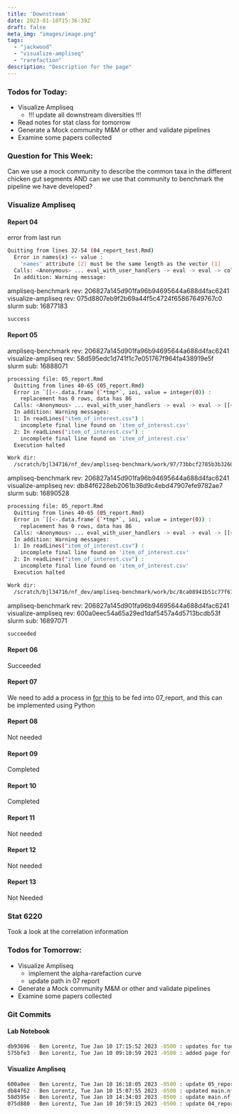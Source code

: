 ```yaml
---
title: 'Downstream'
date: 2023-01-10T15:36:39Z
draft: false
meta_img: "images/image.png"
tags:
  - "jackwood"
  - "visualize-ampliseq"
  - "rarefaction"
description: "Description for the page"
---
```


### Todos for Today:

- Visualize Ampliseq
  - !!! update all downstream diversities !!!
- Read notes for stat class for tomorrow
- Generate a Mock community M&M or other and validate pipelines
- Examine some papers collected

### Question for This Week:

Can we use a mock community to describe the common taxa in the different chicken gut segments AND can we use that community to benchmark the pipeline we have developed?

### Visualize Ampliseq

#### Report 04

error from last run 

```bash
Quitting from lines 32-54 (04_report_test.Rmd) 
  Error in names(x) <- value : 
    'names' attribute [2] must be the same length as the vector [1]
  Calls: <Anonymous> ... eval_with_user_handlers -> eval -> eval -> colnames<-
  In addition: Warning message:
```

ampliseq-benchmark rev: 206827a145d901fa96b94695644a688d4fac6241
visualize-ampliseq rev: 075d8807eb9f2b69a44f5c4724f65867649767c0
slurm sub: 16877183

```bash
success
```

#### Report 05

ampliseq-benchmark rev: 206827a145d901fa96b94695644a688d4fac6241
visualize-ampliseq rev: 58d595edc1d741f1c7e051767f964fa438919e5f 
slurm sub: 16888071

```bash
processing file: 05_report.Rmd
  Quitting from lines 40-65 (05_report.Rmd) 
  Error in `[[<-.data.frame`(`*tmp*`, ioi, value = integer(0)) : 
    replacement has 0 rows, data has 86
  Calls: <Anonymous> ... eval_with_user_handlers -> eval -> eval -> [[<- -> [[<-.data.frame
  In addition: Warning messages:
  1: In readLines("item_of_interest.csv") :
    incomplete final line found on 'item_of_interest.csv'
  2: In readLines("item_of_interest.csv") :
    incomplete final line found on 'item_of_interest.csv'
  Execution halted

Work dir:
  /scratch/bjl34716/nf_dev/ampliseq-benchmark/work/97/73bbcf2785b3b3260349aa9a9c785c
```

ampliseq-benchmark rev: 206827a145d901fa96b94695644a688d4fac6241
visualize-ampliseq rev: db84f6228eb2061b36d9c4ebd47907efe9782ae7
slurm sub: 16890528

```bash
processing file: 05_report.Rmd
  Quitting from lines 40-65 (05_report.Rmd) 
  Error in `[[<-.data.frame`(`*tmp*`, ioi, value = integer(0)) : 
    replacement has 0 rows, data has 86
  Calls: <Anonymous> ... eval_with_user_handlers -> eval -> eval -> [[<- -> [[<-.data.frame
  In addition: Warning messages:
  1: In readLines("item_of_interest.csv") :
    incomplete final line found on 'item_of_interest.csv'
  2: In readLines("item_of_interest.csv") :
    incomplete final line found on 'item_of_interest.csv'
  Execution halted

Work dir:
  /scratch/bjl34716/nf_dev/ampliseq-benchmark/work/bc/8ca08941b51c77f67b159309e34b59

```

ampliseq-benchmark rev: 206827a145d901fa96b94695644a688d4fac6241
visualize-ampliseq rev: 600a0eec54a65a29ed1daf5457a4d5713bcdb53f
slurm sub: 16897071

```bash
succeeded
```

#### Report 06

Succeeded

#### Report 07

We need to add a process in [for this](https://docs.qiime2.org/2022.11/plugins/available/diversity/alpha-rarefaction/) to be fed into 07_report, and this can be implemented using Python


#### Report 08

Not needed

#### Report 09

Completed

#### Report 10

Completed

#### Report 11

Not needed

#### Report 12

Not needed

#### Report 13

Not Needed

### Stat 6220


Took a look at the correlation information


### Todos for Tomorrow:

- Visualize Ampliseq
  - implement the alpha-rarefaction curve
  - update path in 07 report
- Generate a Mock community M&M or other and validate pipelines
- Examine some papers collected

### Git Commits

#### Lab Notebook

```bash
db93696 - Ben Lorentz, Tue Jan 10 17:15:52 2023 -0500 : updates for tuesday
575bfe3 - Ben Lorentz, Tue Jan 10 09:10:59 2023 -0500 : added page for tuesday
```

#### Visualize Ampliseq

```bash
600a0ee - Ben Lorentz, Tue Jan 10 16:18:05 2023 -0500 : update 05_report
db84f62 - Ben Lorentz, Tue Jan 10 15:07:55 2023 -0500 : updated main.nf and report 05
58d595e - Ben Lorentz, Tue Jan 10 14:34:03 2023 -0500 : update main.nf and 05_report.md
075d880 - Ben Lorentz, Tue Jan 10 10:59:15 2023 -0500 : update 04_report

```